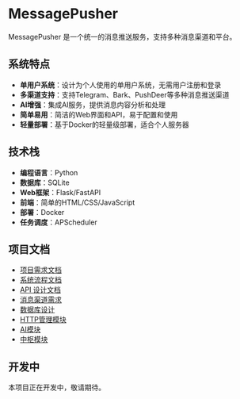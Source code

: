 # MessagePusher

MessagePusher 是一个统一的消息推送服务，支持多种消息渠道和平台。

## 系统特点

- **单用户系统**：设计为个人使用的单用户系统，无需用户注册和登录
- **多渠道支持**：支持Telegram、Bark、PushDeer等多种消息推送渠道
- **AI增强**：集成AI服务，提供消息内容分析和处理
- **简单易用**：简洁的Web界面和API，易于配置和使用
- **轻量部署**：基于Docker的轻量级部署，适合个人服务器

## 技术栈

- **编程语言**：Python
- **数据库**：SQLite
- **Web框架**：Flask/FastAPI
- **前端**：简单的HTML/CSS/JavaScript
- **部署**：Docker
- **任务调度**：APScheduler

## 项目文档

- [项目需求文档](docs/requirements/README.md)
- [系统流程文档](docs/requirements/system_flow.md)
- [API 设计文档](docs/requirements/api.md)
- [消息渠道需求](docs/requirements/channels.md)
- [数据库设计](docs/requirements/database.md)
- [HTTP管理模块](docs/requirements/http_management.md)
- [AI模块](docs/requirements/ai_module.md)
- [中枢模块](docs/requirements/core_module.md)

## 开发中

本项目正在开发中，敬请期待。